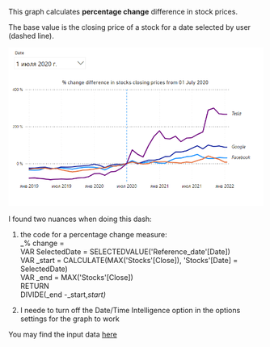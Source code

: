 This graph calculates **percentage change** difference in stock prices.

The base value is the closing price of a stock for a date selected by user (dashed line).

![](images/pct_change.png)

I found two nuances when doing this dash:
1) the code for a percentage change measure:  
_% change =   
VAR SelectedDate = SELECTEDVALUE('Reference_date'[Date])  
VAR _start = CALCULATE(MAX('Stocks'[Close]), 'Stocks'[Date] = SelectedDate)  
VAR _end = MAX('Stocks'[Close])  
RETURN  
DIVIDE(_end -_start,_start)_

2) I neede to turn off the Date/Time Intelligence option in the options settings for the graph to work


You may find the input data [here](https://data.world/missdataviz/wow22w3-stocks-jan22/) 
